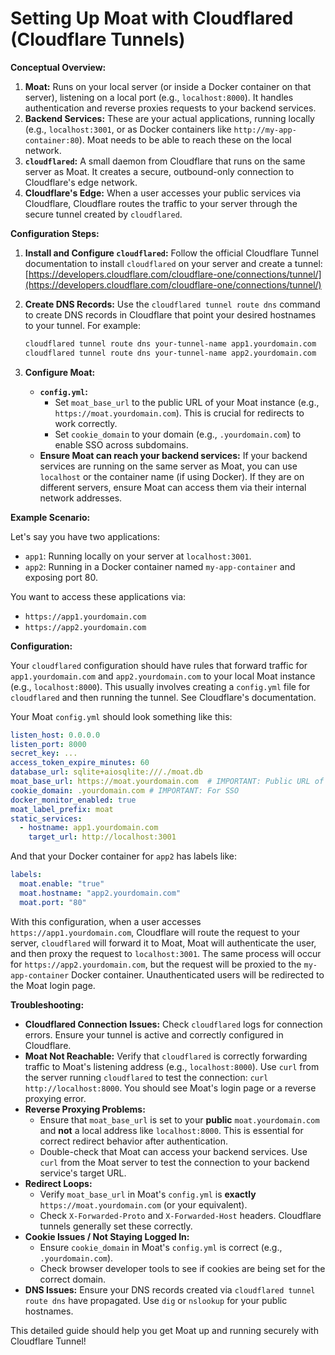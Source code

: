 # Setting Up Moat with Cloudflared (Cloudflare Tunnels)

**Conceptual Overview:**

1.  **Moat:** Runs on your local server (or inside a Docker container on that server), listening on a local port (e.g., `localhost:8000`). It handles authentication and reverse proxies requests to your backend services.
2.  **Backend Services:** These are your actual applications, running locally (e.g., `localhost:3001`, or as Docker containers like `http://my-app-container:80`). Moat needs to be able to reach these on the local network.
3.  **`cloudflared`:** A small daemon from Cloudflare that runs on the same server as Moat. It creates a secure, outbound-only connection to Cloudflare's edge network.
4.  **Cloudflare's Edge:** When a user accesses your public services via Cloudflare, Cloudflare routes the traffic to your server through the secure tunnel created by `cloudflared`.

**Configuration Steps:**

1.  **Install and Configure `cloudflared`:** Follow the official Cloudflare Tunnel documentation to install `cloudflared` on your server and create a tunnel: [https://developers.cloudflare.com/cloudflare-one/connections/tunnel/](https://developers.cloudflare.com/cloudflare-one/connections/tunnel/)

2.  **Create DNS Records:** Use the `cloudflared tunnel route dns` command to create DNS records in Cloudflare that point your desired hostnames to your tunnel.  For example:

    ```bash
    cloudflared tunnel route dns your-tunnel-name app1.yourdomain.com
    cloudflared tunnel route dns your-tunnel-name app2.yourdomain.com
    ```

3.  **Configure Moat:**

    *   **`config.yml`:**
        *   Set `moat_base_url` to the public URL of your Moat instance (e.g., `https://moat.yourdomain.com`).  This is crucial for redirects to work correctly.
        *   Set `cookie_domain` to your domain (e.g., `.yourdomain.com`) to enable SSO across subdomains.
    *   **Ensure Moat can reach your backend services:** If your backend services are running on the same server as Moat, you can use `localhost` or the container name (if using Docker). If they are on different servers, ensure Moat can access them via their internal network addresses.

**Example Scenario:**

Let's say you have two applications:

*   `app1`: Running locally on your server at `localhost:3001`.
*   `app2`: Running in a Docker container named `my-app-container` and exposing port 80.

You want to access these applications via:

*   `https://app1.yourdomain.com`
*   `https://app2.yourdomain.com`

**Configuration:**

Your `cloudflared` configuration should have rules that forward traffic for `app1.yourdomain.com` and `app2.yourdomain.com` to your local Moat instance (e.g., `localhost:8000`). This usually involves creating a `config.yml` file for `cloudflared` and then running the tunnel. See Cloudflare's documentation.

Your Moat `config.yml` should look something like this:

```yaml
listen_host: 0.0.0.0
listen_port: 8000
secret_key: ...
access_token_expire_minutes: 60
database_url: sqlite+aiosqlite:///./moat.db
moat_base_url: https://moat.yourdomain.com  # IMPORTANT: Public URL of Moat!
cookie_domain: .yourdomain.com # IMPORTANT: For SSO
docker_monitor_enabled: true
moat_label_prefix: moat
static_services:
  - hostname: app1.yourdomain.com
    target_url: http://localhost:3001
```

And that your Docker container for `app2` has labels like:

```yaml
labels:
  moat.enable: "true"
  moat.hostname: "app2.yourdomain.com"
  moat.port: "80"
```

With this configuration, when a user accesses `https://app1.yourdomain.com`, Cloudflare will route the request to your server, `cloudflared` will forward it to Moat, Moat will authenticate the user, and then proxy the request to `localhost:3001`. The same process will occur for `https://app2.yourdomain.com`, but the request will be proxied to the `my-app-container` Docker container.  Unauthenticated users will be redirected to the Moat login page.

**Troubleshooting:**

*   **Cloudflared Connection Issues:**  Check `cloudflared` logs for connection errors.  Ensure your tunnel is active and correctly configured in Cloudflare.
*   **Moat Not Reachable:** Verify that `cloudflared` is correctly forwarding traffic to Moat's listening address (e.g., `localhost:8000`).  Use `curl` from the server running `cloudflared` to test the connection: `curl http://localhost:8000`.  You should see Moat's login page or a reverse proxying error.
*   **Reverse Proxying Problems:**
    *   Ensure that `moat_base_url` is set to your **public** `moat.yourdomain.com` and **not** a local address like `localhost:8000`.  This is essential for correct redirect behavior after authentication.
    *   Double-check that Moat can access your backend services.  Use `curl` from the Moat server to test the connection to your backend service's target URL.
*   **Redirect Loops:**
    *   Verify `moat_base_url` in Moat's `config.yml` is **exactly** `https://moat.yourdomain.com` (or your equivalent).
    *   Check `X-Forwarded-Proto` and `X-Forwarded-Host` headers. Cloudflare tunnels generally set these correctly.
*   **Cookie Issues / Not Staying Logged In:**
    *   Ensure `cookie_domain` in Moat's `config.yml` is correct (e.g., `.yourdomain.com`).
    *   Check browser developer tools to see if cookies are being set for the correct domain.
*   **DNS Issues:** Ensure your DNS records created via `cloudflared tunnel route dns` have propagated. Use `dig` or `nslookup` for your public hostnames.

This detailed guide should help you get Moat up and running securely with Cloudflare Tunnel!